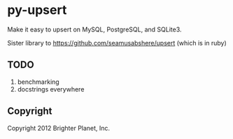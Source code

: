 # py-upsert

Make it easy to upsert on MySQL, PostgreSQL, and SQLite3.

Sister library to https://github.com/seamusabshere/upsert (which is in ruby)

## TODO

1. benchmarking
1. docstrings everywhere

## Copyright

Copyright 2012 Brighter Planet, Inc.
